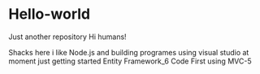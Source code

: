 # Hello-world
Just another repository
Hi humans!

Shacks here i like Node.js and building programes
using visual studio at moment just getting started 
Entity Framework_6 Code First using MVC-5
